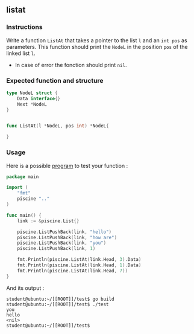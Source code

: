 ## listat

### Instructions

Write a function `ListAt` that takes a pointer to the list `l` and an `int pos` as parameters. This function should print the `NodeL` in the position `pos` of the linked list `l`.

-   In case of error the fonction should print `nil`.

### Expected function and structure

```go
type NodeL struct {
	Data interface{}
	Next *NodeL
}


func ListAt(l *NodeL, pos int) *NodeL{

}
```

### Usage

Here is a possible [program](TODO-LINK) to test your function :

```go
package main

import (
	"fmt"
	piscine ".."
)

func main() {
	link := &piscine.List{}

	piscine.ListPushBack(link, "hello")
	piscine.ListPushBack(link, "how are")
	piscine.ListPushBack(link, "you")
	piscine.ListPushBack(link, 1)

	fmt.Println(piscine.ListAt(link.Head, 3).Data)
	fmt.Println(piscine.ListAt(link.Head, 1).Data)
	fmt.Println(piscine.ListAt(link.Head, 7))
}
```

And its output :

```console
student@ubuntu:~/[[ROOT]]/test$ go build
student@ubuntu:~/[[ROOT]]/test$ ./test
you
hello
<nil>
student@ubuntu:~/[[ROOT]]/test$
```
